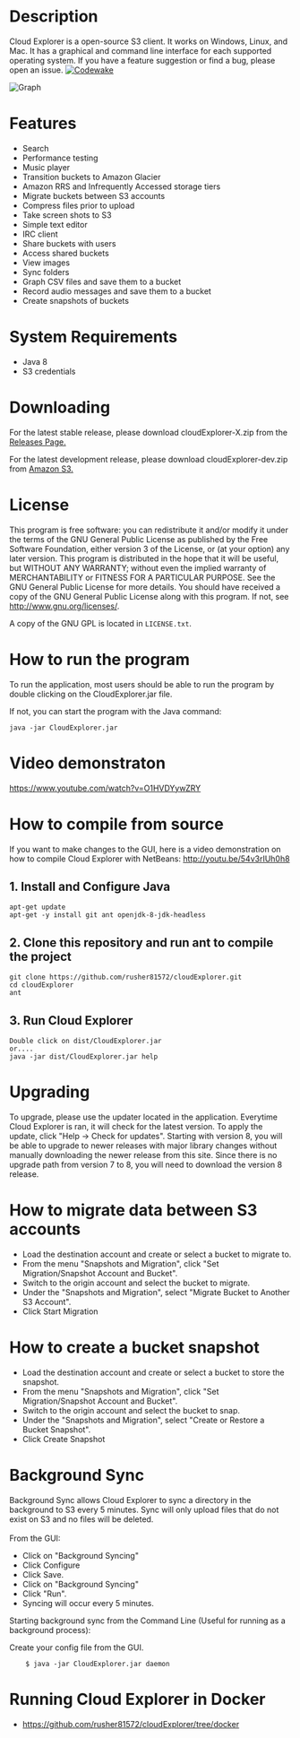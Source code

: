 # Description 
Cloud Explorer is a open-source S3 client. It works on Windows, Linux, and Mac.  It has a graphical and command line interface for each supported operating system. If you have a feature suggestion or find a bug, please open an issue. 
[![Codewake](https://www.codewake.com/badges/ask_question.svg)](https://www.codewake.com/p/cloud-explorer)

![Graph](http://i.imgur.com/aw5iKZf.png)

# Features

* Search
* Performance testing
* Music player
* Transition buckets to Amazon Glacier  
* Amazon RRS and Infrequently Accessed storage tiers
* Migrate buckets between S3 accounts
* Compress files prior to upload
* Take screen shots to S3
* Simple text editor
* IRC client
* Share buckets with users
* Access shared buckets
* View images
* Sync folders
* Graph CSV files and save them to a bucket
* Record audio messages and save them to a bucket
* Create snapshots of buckets

# System Requirements

* Java 8
* S3 credentials

# Downloading

For the latest stable release, please download cloudExplorer-X.zip from the [Releases Page.](https://github.com/rusher81572/cloudExplorer/releases)

For the latest development release, please download cloudExplorer-dev.zip from [Amazon S3.](https://cloudexplorer.s3.amazonaws.com:443/cloudExplorer-dev.zip)

# License
This program is free software: you can redistribute it and/or modify it under the terms of the GNU General Public License as published by the Free Software Foundation, either version 3 of the License, or (at your option) any later version. This program is distributed in the hope that it will be useful, but WITHOUT ANY WARRANTY; without even the implied warranty of MERCHANTABILITY or FITNESS FOR A PARTICULAR PURPOSE. See the GNU General Public License for more details. You should have received a copy of the GNU General Public License along with this program. If not, see <http://www.gnu.org/licenses/>.

A copy of the GNU GPL is located in `LICENSE.txt`.

# How to run the program

To run the application, most users should be able to run the program by double clicking on the CloudExplorer.jar file. 

If not, you can start the program with the Java command:
```
java -jar CloudExplorer.jar
```
# Video demonstraton

https://www.youtube.com/watch?v=O1HVDYywZRY

# How to compile from source

If you want to make changes to the GUI, here is a video demonstration on how to compile Cloud Explorer with NetBeans: http://youtu.be/54v3rIUh0h8

## 1. Install and Configure Java
``` 
apt-get update
apt-get -y install git ant openjdk-8-jdk-headless
```
## 2. Clone this repository and run ant to compile the project
```
git clone https://github.com/rusher81572/cloudExplorer.git
cd cloudExplorer
ant
```
## 3. Run Cloud Explorer
```
Double click on dist/CloudExplorer.jar 
or....
java -jar dist/CloudExplorer.jar help
```

# Upgrading

To upgrade, please use the updater located in the application. Everytime Cloud Explorer is ran, it will check for the latest version. To apply the update, click "Help -> Check for updates". Starting with version 8, you will be able to upgrade to newer releases with major library changes without manually downloading the newer release from this site. Since there is no upgrade path from version 7 to 8, you will need to  download the version 8 release. 

# How to migrate data between S3 accounts
* Load the destination account and create or select a bucket to migrate to.
* From the menu "Snapshots and Migration", click "Set Migration/Snapshot Account and Bucket".
* Switch to the origin account and select the bucket to migrate.
* Under the "Snapshots and Migration", select "Migrate Bucket to Another S3 Account".
* Click Start Migration

# How to create a bucket snapshot
* Load the destination account and create or select a bucket to store the snapshot.
* From the menu "Snapshots and Migration", click "Set Migration/Snapshot Account and Bucket".
* Switch to the origin account and select the bucket to snap.
* Under the "Snapshots and Migration", select "Create or Restore a Bucket Snapshot".
* Click Create Snapshot

# Background Sync

Background Sync allows Cloud Explorer to sync a directory in the background to S3 every 5 minutes. Sync will only upload files that do not exist on S3 and no files will be deleted. 
<br>
<br>
From the GUI: 
* Click on "Background Syncing"
* Click Configure
* Click Save.
* Click on "Background Syncing"
* Click "Run".
* Syncing will occur every 5 minutes.

Starting background sync from the Command Line (Useful for running as a background process):

Create your config file from the GUI.
```
	$ java -jar CloudExplorer.jar daemon
```

# Running Cloud Explorer in Docker
* https://github.com/rusher81572/cloudExplorer/tree/docker
